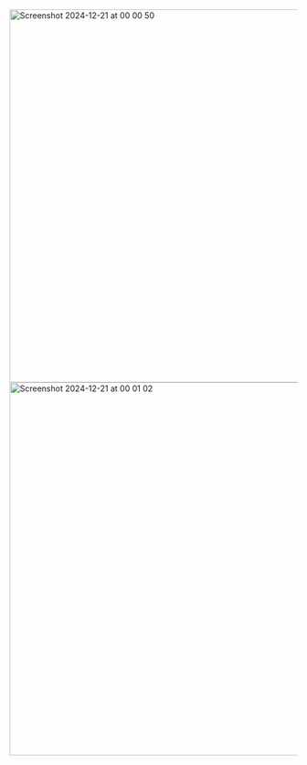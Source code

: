 <img width="653" alt="Screenshot 2024-12-21 at 00 00 50" src="https://github.com/user-attachments/assets/7d15c99b-d125-493a-858d-7583a8a27b07" />
<img width="653" alt="Screenshot 2024-12-21 at 00 01 02" src="https://github.com/user-attachments/assets/51982902-d3a0-422f-9acc-66762ecd93aa" />
